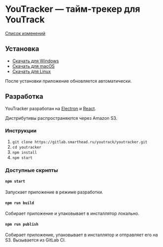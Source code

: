 # YouTracker — тайм-трекер для YouTrack

[Список изменений](CHANGELOG.md)

## Установка

- [Скачать для Windows](https://youtracker.smarthead.ru/YouTracker-installer.exe)
- [Скачать для macOS](https://youtracker.smarthead.ru/YouTracker.dmg)
- [Скачать для Linux](https://youtracker.smarthead.ru/YouTracker.AppImage)

После установки приложение обновляется автоматически.


## Разработка

YouTracker разработан на [Electron](https://electronjs.org) и [React](https://reactjs.org).

Дистрибутивы распространяются через Amazon S3.


### Инструкции

1. `git clone https://gitlab.smarthead.ru/youtrack/youtracker.git`
2. `cd youtracker`
3. `npm install`
4. `npm start`

### Доступные скрипты

#### `npm start`
Запускает приложение в режиме разработки.

#### `npm run build`
Собирает приложение и упаковывает в инсталлятор локально.

#### `npm run publish`
Собирает приложение, упаковывает в инсталлятор и отправляет его на S3.
Вызывается из GitLab CI.
